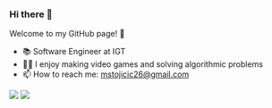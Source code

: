 ### Hi there 👋

Welcome to my GitHub page! :raised_hands:

- :books: Software Engineer at IGT
- 👨‍💻 I enjoy making video games and solving algorithmic problems
- 📫 How to reach me: mstojicic26@gmail.com

[<img src="https://img.shields.io/badge/linkedin-%230077B5.svg?&style=for-the-badge&logo=linkedin&logoColor=white" />](https://www.linkedin.com/in/milos-stojicic-9a6308182/)
[<img src="https://img.shields.io/badge/leetcode-505050.svg?&style=for-the-badge&logo=leetcode" />](https://leetcode.com/milos1998/)
